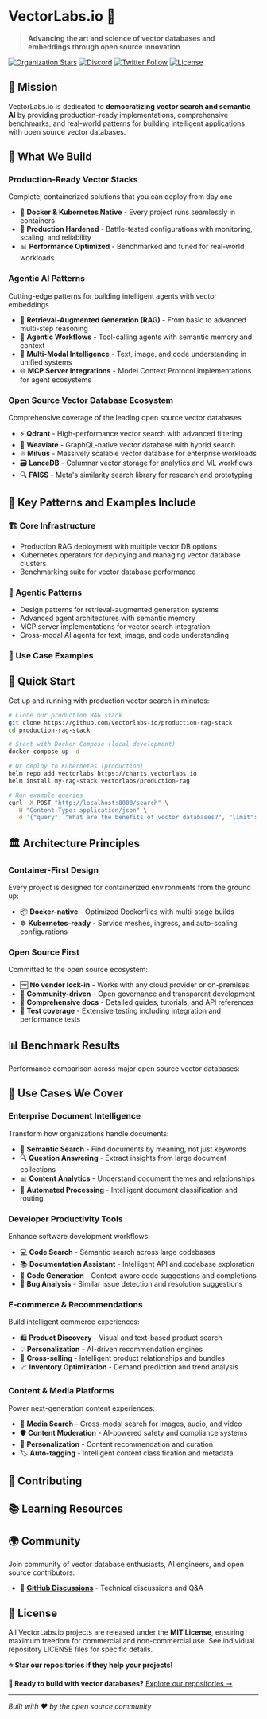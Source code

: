 # VectorLabs.io 🚀

> **Advancing the art and science of vector databases and embeddings through open source innovation**

[![Organization Stars](https://img.shields.io/github/stars/vectorlabs-io?style=social)](https://github.com/vectorlabs-io)
[![Discord](https://img.shields.io/discord/your-discord-id?color=7289da&logo=discord&logoColor=white)](https://discord.gg/vectorlabs)
[![Twitter Follow](https://img.shields.io/twitter/follow/vectorlabs_io?style=social)](https://twitter.com/vectorlabs_io)
[![License](https://img.shields.io/badge/License-MIT-blue.svg)](https://opensource.org/licenses/MIT)

## 🎯 Mission

VectorLabs.io is dedicated to **democratizing vector search and semantic AI** by providing production-ready implementations, comprehensive benchmarks, and real-world patterns for building intelligent applications with open source vector databases.

## 🌟 What We Build

### **Production-Ready Vector Stacks**
Complete, containerized solutions that you can deploy from day one
- 🐳 **Docker & Kubernetes Native** - Every project runs seamlessly in containers
- 🔧 **Production Hardened** - Battle-tested configurations with monitoring, scaling, and reliability
- 📊 **Performance Optimized** - Benchmarked and tuned for real-world workloads

### **Agentic AI Patterns**
Cutting-edge patterns for building intelligent agents with vector embeddings
- 🤖 **Retrieval-Augmented Generation (RAG)** - From basic to advanced multi-step reasoning
- 🔗 **Agentic Workflows** - Tool-calling agents with semantic memory and context
- 🧠 **Multi-Modal Intelligence** - Text, image, and code understanding in unified systems
- 🌐 **MCP Server Integrations** - Model Context Protocol implementations for agent ecosystems

### **Open Source Vector Database Ecosystem**
Comprehensive coverage of the leading open source vector databases
- ⚡ **Qdrant** - High-performance vector search with advanced filtering
- 🌊 **Weaviate** - GraphQL-native vector database with hybrid search
- 🔥 **Milvus** - Massively scalable vector database for enterprise workloads
- 🗃️ **LanceDB** - Columnar vector storage for analytics and ML workflows
- 🔍 **FAISS** - Meta's similarity search library for research and prototyping

## 📁 Key Patterns and Examples Include

### 🏗️ Core Infrastructure
- Production RAG deployment with multiple vector DB options
- Kubernetes operators for deploying and managing vector database clusters
- Benchmarking suite for vector database performance

### 🤖 Agentic Patterns
- Design patterns for retrieval-augmented generation systems
- Advanced agent architectures with semantic memory
- MCP server implementations for vector search integration
- Cross-modal AI agents for text, image, and code understanding

### 🎯 Use Case Examples



## 🚀 Quick Start

Get up and running with production vector search in minutes:

```bash
# Clone our production RAG stack
git clone https://github.com/vectorlabs-io/production-rag-stack
cd production-rag-stack

# Start with Docker Compose (local development)
docker-compose up -d

# Or deploy to Kubernetes (production)
helm repo add vectorlabs https://charts.vectorlabs.io
helm install my-rag-stack vectorlabs/production-rag

# Run example queries
curl -X POST "http://localhost:8000/search" \
  -H "Content-Type: application/json" \
  -d '{"query": "What are the benefits of vector databases?", "limit": 5}'
```

## 🏛️ Architecture Principles

### **Container-First Design**
Every project is designed for containerized environments from the ground up:
- 📦 **Docker-native** - Optimized Dockerfiles with multi-stage builds
- ☸️ **Kubernetes-ready** - Service meshes, ingress, and auto-scaling configurations


### **Open Source First**
Committed to the open source ecosystem:
- 🆓 **No vendor lock-in** - Works with any cloud provider or on-premises
- 🤝 **Community-driven** - Open governance and transparent development
- 📝 **Comprehensive docs** - Detailed guides, tutorials, and API references
- 🧪 **Test coverage** - Extensive testing including integration and performance tests

## 📊 Benchmark Results

Performance comparison across major open source vector databases:



## 🎯 Use Cases We Cover

### **Enterprise Document Intelligence**
Transform how organizations handle documents:
- 📄 **Semantic Search** - Find documents by meaning, not just keywords
- 🔍 **Question Answering** - Extract insights from large document collections
- 📊 **Content Analytics** - Understand document themes and relationships
- 🤖 **Automated Processing** - Intelligent document classification and routing

### **Developer Productivity Tools**
Enhance software development workflows:
- 💻 **Code Search** - Semantic search across large codebases
- 📚 **Documentation Assistant** - Intelligent API and codebase exploration
- 🔧 **Code Generation** - Context-aware code suggestions and completions
- 🐛 **Bug Analysis** - Similar issue detection and resolution suggestions

### **E-commerce & Recommendations**
Build intelligent commerce experiences:
- 🛍️ **Product Discovery** - Visual and text-based product search
- 💡 **Personalization** - AI-driven recommendation engines
- 🔄 **Cross-selling** - Intelligent product relationships and bundles
- 📈 **Inventory Optimization** - Demand prediction and trend analysis

### **Content & Media Platforms**
Power next-generation content experiences:
- 🎵 **Media Search** - Cross-modal search for images, audio, and video
- 🛡️ **Content Moderation** - AI-powered safety and compliance systems
- 📱 **Personalization** - Content recommendation and curation
- 🏷️ **Auto-tagging** - Intelligent content classification and metadata



## 🤝 Contributing





## 📚 Learning Resources







## 🌍 Community

Join community of vector database enthusiasts, AI engineers, and open source contributors:

- 💬 **[GitHub Discussions](https://github.com/orgs/vectorlabs-io/discussions)** - Technical discussions and Q&A


## 📄 License

All VectorLabs.io projects are released under the **MIT License**, ensuring maximum freedom for commercial and non-commercial use. See individual repository LICENSE files for specific details.


**⭐ Star our repositories if they help your projects!**

**🚀 Ready to build with vector databases?** [Explore our repositories →](https://github.com/orgs/vectorlabs-io/repositories)

---

*Built with ❤️ by the open source community*
